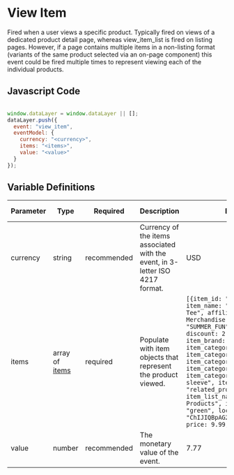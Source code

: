 # View Item

Fired when a user views a specific product. Typically fired on views of a dedicated product detail page, whereas view_item_list is fired on listing pages. However, if a page contains multiple items in a non-listing format (variants of the same product selected via an on-page component) this event could be fired multiple times to represent viewing each of the individual products.

## Javascript Code

```js

window.dataLayer = window.dataLayer || [];
dataLayer.push({
  event: "view_item",
  eventModel: {
    currency: "<currency>", 
    items: "<items>", 
    value: "<value>" 
  }
});
```

## Variable Definitions

|Parameter|Type|Required|Description|Example|Pattern|Min Length|Max Length|
| --- | --- | --- | --- | --- | --- | --- | --- |
|currency|string|recommended|Currency of the items associated with the event, in 3-letter ISO 4217 format.|USD|^[A-Z]{3}$|3|3|
|items|array of [items](/schemas/item.md)|required|Populate with item objects that represent the product viewed.|`[{item_id: "SKU_12345", item_name: "Stan and Friends Tee", affiliation: "Google Merchandise Store", coupon: "SUMMER_FUN", currency: "USD", discount: 2.22, index: 0, item_brand: "Google", item_category: "Apparel", item_category2: "Adult", item_category3: "Shirts", item_category4: "Crew", item_category5: "Short sleeve", item_list_id: "related_products", item_list_name: "Related Products", item_variant: "green", location_id: "ChIJIQBpAG2ahYAR_6128GcTUEo", price: 9.99, quantity: 1}]`
|value|number|recommended|The monetary value of the event.|7.77|^\d\.\d\d$|||0.00|
